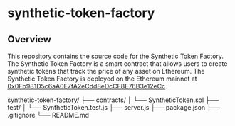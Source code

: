 # synthetic-token-factory

## Overview

This repository contains the source code for the Synthetic Token Factory. The Synthetic Token Factory is a smart contract that allows users to create synthetic tokens that track the price of any asset on Ethereum. The Synthetic Token Factory is deployed on the Ethereum mainnet at [0x0Fb981D5c6aA0E7fA2eCdd8eDcCF8E76B3e12eCc](https://etherscan.io/address/0x0Fb981D5c6aA0E7fA2eCdd8eDcCF8E76B3e12eCc).


synthetic-token-factory/
├── contracts/
│   └── SyntheticToken.sol
├── test/
│   └── SyntheticToken.test.js
├── server.js
├── package.json
├── .gitignore
└── README.md
